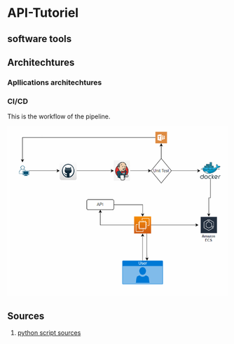 # API-Tutoriel

## software tools

## Architechtures
### Apllications architechtures

### CI/CD
This is the workflow of the pipeline.

![](images/api1.png)


## Sources

1. [python script sources](https://github.com/AIAdvantage/chatgpt-api-youtube/blob/main/02%20chatgpt%20chat%20assistant%20copy.py
)
